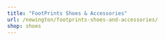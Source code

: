 ```yaml
---
title: "FootPrints Shoes & Accessories"
url: /newington/footprints-shoes-and-accessories/
shop: shoes
---
```

